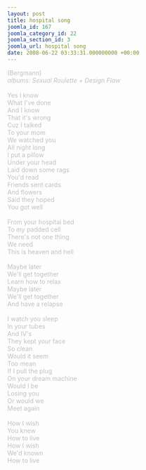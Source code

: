 ```yaml
---
layout: post
title: hospital song
joomla_id: 167
joomla_category_id: 22
joomla_section_id: 3
joomla_url: hospital song
date: 2008-06-22 03:33:31.000000000 +00:00
---
```

<span style="color: #c0c0c0">(Bergmann)<br />
<i>albums: Sexual Roulette + Design Flaw</i><br />
<br />
Yes I know<br />
What I've done<br />
And I know<br />
That it's wrong<br />
Cuz I talked<br />
To your mom<br />
We watched you<br />
All night long<br />
I put a pillow<br />
Under your head<br />
Laid down some rags<br />
You'd read<br />
Friends sent cards<br />
And flowers<br />
Said they hoped<br />
You got well<br />
<br />
From your hospital bed<br />
To my padded cell<br />
There's not one thing<br />
We need<br />
This is heaven and hell<br />
<br />
Maybe later<br />
We'll get together<br />
Learn how to relax<br />
Maybe later<br />
We'll get together<br />
And have a relapse<br />
<br />
I watch you sleep<br />
In your tubes<br />
And IV's<br />
They kept your face<br />
So clean<br />
Would it seem<br />
Too mean<br />
If I pull the plug<br />
On your dream machine<br />
Would I be<br />
Losing you<br />
Or would we<br />
Meet again<br />
<br />
How I wish<br />
You knew<br />
How to live<br />
How I wish<br />
We'd known<br />
How to live
</span>
